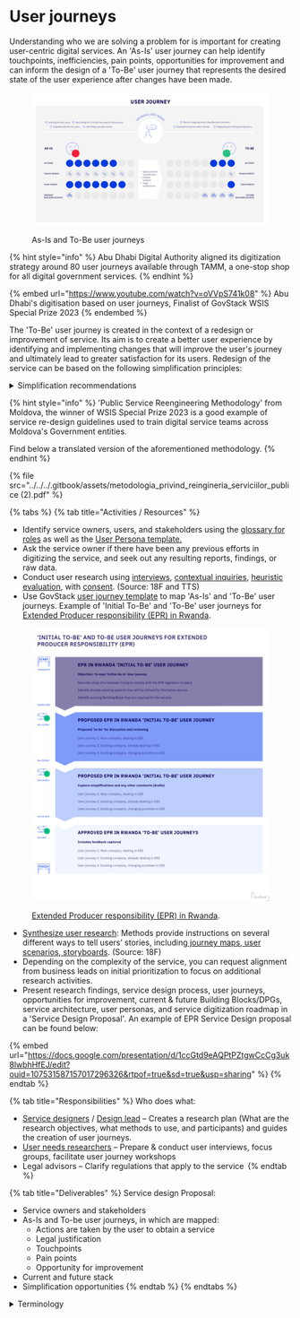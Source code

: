 # User journeys

Understanding who we are solving a problem for is important for creating user-centric digital services. An 'As-Is' user journey can help identify touchpoints, inefficiencies, pain points, opportunities for improvement and can inform the design of a 'To-Be' user journey that represents the desired state of the user experience after changes have been made.

<figure><img src="../../../.gitbook/assets/5. As-is initial-to-be user journey (1).jpg" alt=""><figcaption><p>As-Is and To-Be user journeys</p></figcaption></figure>

{% hint style="info" %}
Abu Dhabi Digital Authority aligned its digitization strategy around 80 user journeys available through TAMM, a one-stop shop for all digital government services.
{% endhint %}

{% embed url="https://www.youtube.com/watch?v=oVVpS741k08" %}
Abu Dhabi's digitisation based on user journeys, Finalist of GovStack WSIS Special Prize 2023
{% endembed %}

The 'To-Be' user journey is created in the context of a redesign or improvement of service. Its aim is to create a better user experience by identifying and implementing changes that will improve the user's journey and ultimately lead to greater satisfaction for its users. Redesign of the service can be based on the following simplification principles:

<details>

<summary>Simplification recommendations</summary>

* Minimize redundancies by integrating and streamlining steps across the user journey. This can be achieved by: retrieving information required to obtain a service from registries; tailoring unified forms that are auto-filled and require only the data that does not already exist within registries.&#x20;
* Silence signifies tacitly expressed consent. Shifting the burden of proof in administrative proceedings. Example: Notifying the government of new business operations instead of requesting a business license.
* Elimination of requirements, data, or documents. Example: Validation of information through consulting the data from registries instead of requesting the user to present copies of documents.
* Reduction of the maximum term of resolution. Example: reduction in the time between application and approval for a business license.
* Extension of validity (to avoid the need for continuous renewals).
* Immediate resolution procedure. Access to registries should be completely automated, for example, obtaining birth certificates and attestation of no prosecution.

</details>

{% hint style="info" %}
'Public Service Reengineering Methodology' from Moldova, the winner of WSIS Special Prize 2023 is a good example of service re-design guidelines used to train digital service teams across Moldova's Government entities.

Find below a translated version of the aforementioned methodology.
{% endhint %}

{% file src="../../../.gitbook/assets/metodologia_privind_reingineria_serviciilor_publice (2).pdf" %}

{% tabs %}
{% tab title="Activities / Resources" %}
* Identify service owners, users, and stakeholders using the [glossary for roles](https://govstack.gitbook.io/implementation-playbook/govstack-implementation-playbook/annex/govstack-user-profiles-taxonomy) as well as the [User Persona template.](https://app.gitbook.com/o/pxmRWOPoaU8fUAbbcrus/s/4D3oEcPGpYoKnwkQmCzJ/~/changes/370/govstack-implementation-playbook/learning-and-exchange/artefacts#user-personas)
* Ask the service owner if there have been any previous efforts in digitizing the service, and seek out any resulting reports, findings, or raw data.&#x20;
* Conduct user research using [interviews](https://methods.18f.gov/stakeholder-and-user-interviews), [contextual inquiries](https://methods.18f.gov/contextual-inquiry), [heuristic evaluation](https://methods.18f.gov/heuristic-evaluation), with [consent](https://handbook.tts.gsa.gov/research-guidelines/). (Source: 18F and TTS)
* Use GovStack [user journey template](https://govstack.gitbook.io/implementation-playbook/govstack-implementation-playbook/learning-and-exchange/artefacts#request-for-information-5-rfi-5) to map 'As-Is' and 'To-Be' user journeys. Example of 'Initial To-Be' and 'To-Be' user journeys for [Extended Producer responsibility (EPR) in Rwanda](https://miro.com/app/board/uXjVP56Uir8=/?share_link_id=755323073673).

<figure><img src="../../../.gitbook/assets/55.-Initial-journey-to-be-journey.jpg" alt=""><figcaption><p> <a href="https://miro.com/app/board/uXjVP56Uir8=/?share_link_id=755323073673">Extended Producer responsibility (EPR) in Rwanda</a>.</p></figcaption></figure>

* [Synthesize user research](https://methods.18f.gov/): Methods provide instructions on several different ways to tell users’ stories, including[ journey maps](https://methods.18f.gov/journey-mapping),[ user scenarios](https://methods.18f.gov/user-scenarios),[ storyboards](https://methods.18f.gov/storyboarding). (Source: 18F)
* Depending on the complexity of the service, you can request alignment from business leads on initial prioritization to focus on additional research activities.
* Present research findings, service design process, user journeys, opportunities for improvement, current & future Building Blocks/DPGs, service architecture, user personas, and service digitization roadmap in a 'Service Design Proposal'. An example of EPR Service Design proposal can be found below:

{% embed url="https://docs.google.com/presentation/d/1ccGtd9eAQPtPZtgwCcCg3uk8lwbhHfEJ/edit?ouid=107531587157017296326&rtpof=true&sd=true&usp=sharing" %}
{% endtab %}

{% tab title="Responsibilities" %}
Who does what:

* [Service designers](https://app.gitbook.com/o/pxmRWOPoaU8fUAbbcrus/s/zdXe8NbIMZIv5sydPBf6/) / [Design lead](https://app.gitbook.com/o/pxmRWOPoaU8fUAbbcrus/s/4D3oEcPGpYoKnwkQmCzJ/~/changes/389/govstack-implementation-playbook/sample-digital-team-composition/govstack-user-profiles-taxonomy#design-lead) – Creates a research plan (What are the research objectives, what methods to use, and participants) and guides the creation of user journeys.
* [User needs researchers](https://app.gitbook.com/o/pxmRWOPoaU8fUAbbcrus/s/zdXe8NbIMZIv5sydPBf6/) – Prepare & conduct user interviews, focus groups, facilitate user journey workshops &#x20;
* Legal advisors – Clarify regulations that apply to the service &#x20;
{% endtab %}

{% tab title="Deliverables" %}
Service design Proposal:

* Service owners and stakeholders&#x20;
* As-Is and To-be user journeys, in which are mapped:
  * Actions are taken by the user to obtain a service
  * Legal justification
  * Touchpoints
  * Pain points
  * Opportunity for improvement
* Current and future stack
* Simplification opportunities&#x20;
{% endtab %}
{% endtabs %}

<details>

<summary>Terminology</summary>

**Touchpoint**: A point of contact or interaction between a service and the user. Examples: physical visits to a government office, sending documents via post, phone call, sms, e-mail, voice command, and more.

**Painpoint:** A persistent or recurring problem, as with a step within the service, that frequently inconveniences or annoys users. Example: filling multiple forms to access a service.

**Opportunity for improvement**: These are possible simplifications that can improve the user experience. Please refer to the [simplification principles](user-journeys.md#simplification-principles).

</details>

